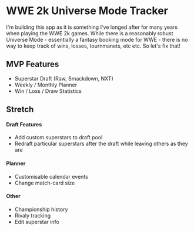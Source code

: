 # WWE 2k Universe Mode Tracker
I'm building this app as it is something I've longed after for many years when playing the WWE 2k games. While there is a reasonably robust Universe Mode - essentially a fantasy booking mode for WWE - there is no way to keep track of wins, losses, tournmanets, etc etc. So let's fix that!

## MVP Features
- Superstar Draft (Raw, Smackdown, NXT)
- Weekly / Monthly Planner
- Win / Loss / Draw Statistics

## Stretch
#### Draft Features
- Add custom superstars to draft pool
- Redraft particular superstars after the draft while leaving others as they are
#### Planner
- Customisable calendar events
- Change match-card size
#### Other
- Championship history
- Rivaly tracking
- Edit superstar info
<!-- # Boilerplate: Fullstack with Sass

## Setup

### What's included

This repo includes:

* a single, simple API endpoint (`/api/v1/fruits`)
* a single React component (`<App />`)
* an example database module (`server/db/fruits.js`)
* an API client module (`client/apis/fruits.js`)
* configuration for Vitest and testing library
* configuration for server-side debugging in VS Code
* configuration for preprocessing Sass

### Installation

#### **From the Github UI**

See the instructions [here](https://docs.github.com/en/free-pro-team@latest/github/creating-cloning-and-archiving-repositories/creating-a-repository-from-a-template) to use Github's feature to create a new repo from a template.

#### **From the command line**

```
git clone https://github.com/dev-academy-challenges/boilerplate-fullstack [your-project-name]
cd [your-project-name]
npm install # to install dependencies
npm run dev # to start the dev server
```

You can find the server running on [http://localhost:3000](http://localhost:3000) and the client running on [http://localhost:5173](http://localhost:5173).

---
[Provide feedback on this repo](https://docs.google.com/forms/d/e/1FAIpQLSfw4FGdWkLwMLlUaNQ8FtP2CTJdGDUv6Xoxrh19zIrJSkvT4Q/viewform?usp=pp_url&entry.1958421517=boilerplate-fullstack) -->
